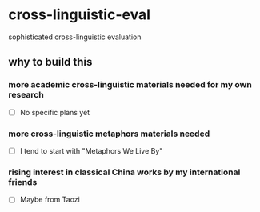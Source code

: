 # cross-linguistic-eval

sophisticated cross-linguistic evaluation

## why to build this 

### more academic cross-linguistic materials needed for my own research 

- [ ] No specific plans yet

### more cross-linguistic metaphors materials needed 

- [ ] I tend to start with "Metaphors We Live By"

### rising interest in classical China works by my international friends 

- [ ] Maybe from Taozi 
